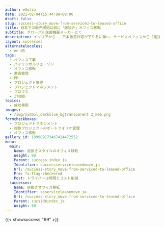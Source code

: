 ```yaml
---
author: eSolia
date: 2021-02-04T15:44:09+09:00
draft: false
slug: success-story_move-from-serviced-to-leased-office
title: 日本での販売開始以前に「居抜き」オフィス移転
subtitle: グローバル医療機器メーカーにて
description: イソリアから - 日本販売許可が下りるに伴い、サービスオフィスから「居抜き」契約でリース事務所に移転。
layout: successes
alternatelocales:
  - en-US
tags:
  - オフィス工事
  - バイリンガルリエーゾン
  - オフィス移転
  - 業者管理
  - PM
  - プロジェクト管理
  - プロジェクトマネジメント
  - プロマネ
  - IT技術
topics:
  - 成功事例
images:  
  - /img/symbol_darkblue_bgtransparent 2_web.png
formcheckboxes:
  - プロジェクトマネジメント
  - 複数プロジェクトのポートフォリオ管理
  - オフィス移転
gallery_id: 109989173467424472552
menu:
  main:
    Name: 居抜きスタイルのオフィス移転
    Weight: 60
    Parent: success_index_ja
    Identifier: successserviceleasedmove_ja
    Url: /success-story_move-from-serviced-to-leased-office
    Pre: fa-flag-checkered
    Post: ドライバーは時間とコスト削減
  successes:
    Name: 居抜きオフィス移転
    Identifier: ssserviceleasemove_ja
    Url: /success-story_move-from-serviced-to-leased-office
    Parent: sucsideindex_ja
    Weight: 60
---
```


{{< showsuccess "99" >}}
